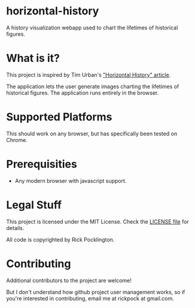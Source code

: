# horizontal-history
A history visualization webapp used to chart the lifetimes of historical figures.

# What is it?
This project is inspired by Tim Urban's ["Horizontal History" article](http://waitbutwhy.com/2016/01/horizontal-history.html).

The application lets the user generate images charting the lifetimes of historical figures. The application runs entirely in the browser.

# Supported Platforms
This should work on any browser, but has specifically been tested on Chrome.

# Prerequisities
* Any modern browser with javascript support.

# Legal Stuff
This project is licensed under the MIT License. Check the [LICENSE file](https://raw.githubusercontent.com/rickpock/horizontal-history-js/master/LICENSE) for details.

All code is copyrighted by Rick Pocklington.

# Contributing
Additional contributors to the project are welcome!

But I don't understand how github project user management works, so if you're interested in contributing, email me at rickpock at gmail.com.
